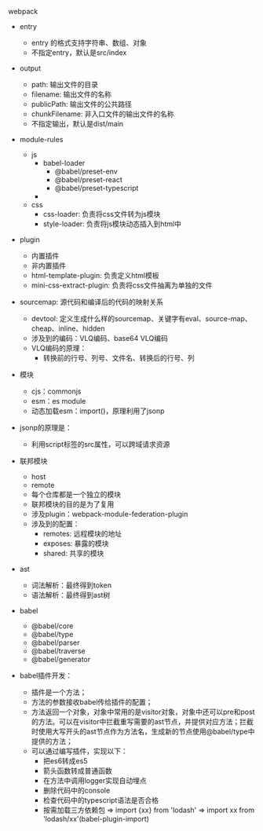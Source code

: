 webpack
- entry
  - entry 的格式支持字符串、数组、对象
  - 不指定entry，默认是src/index
- output
  - path: 输出文件的目录
  - filename: 输出文件的名称
  - publicPath: 输出文件的公共路径
  - chunkFilename: 非入口文件的输出文件的名称
  - 不指定输出，默认是dist/main

- module-rules
  - js
    - babel-loader
      - @babel/preset-env
      - @babel/preset-react
      - @babel/preset-typescript
    - 
  - css
    - css-loader: 负责将css文件转为js模块
    - style-loader: 负责将js模块动态插入到html中

- plugin
	- 内置插件
	- 非内置插件
	- html-template-plugin: 负责定义html模板
	- mini-css-extract-plugin: 负责将css文件抽离为单独的文件

- sourcemap: 源代码和编译后的代码的映射关系
  - devtool: 定义生成什么样的sourcemap、关键字有eval、source-map、cheap、inline、hidden
  - 涉及到的编码：VLQ编码、base64 VLQ编码
  - VLQ编码的原理：
    - 转换前的行号、列号、文件名、转换后的行号、列

- 模块
  - cjs：commonjs
  - esm：es module
  - 动态加载esm：import()，原理利用了jsonp

- jsonp的原理是：
  - 利用script标签的src属性，可以跨域请求资源

- 联邦模块
  - host
  - remote
  - 每个仓库都是一个独立的模块
  - 联邦模块的目的是为了复用
  - 涉及plugin：webpack-module-federation-plugin
  - 涉及到的配置：
    - remotes: 远程模块的地址
    - exposes: 暴露的模块
    - shared: 共享的模块

- ast
	- 词法解析：最终得到token
	- 语法解析：最终得到ast树
- babel
	- @babel/core
	- @babel/type
	- @babel/parser
	- @babel/traverse
	- @babel/generator
- babel插件开发：
	- 插件是一个方法；
	- 方法的参数接收babel传给插件的配置；
	- 方法返回一个对象，对象中常用的是visitor对象，对象中还可以pre和post的方法。可以在visitor中拦截重写需要的ast节点，并提供对应方法；拦截时使用大写开头的ast节点作为方法名，生成新的节点使用@babel/type中提供的方法；
	- 可以通过编写插件，实现以下：
		- 把es6转成es5
		- 箭头函数转成普通函数
		- 在方法中调用logger实现自动埋点
		- 删除代码中的console
		- 检查代码中的typescript语法是否合格
		- 按需加载三方依赖包 => import {xx} from 'lodash' => import xx from 'lodash/xx'(babel-plugin-import)

